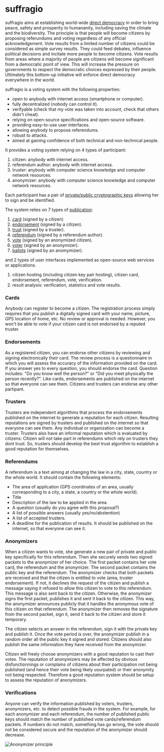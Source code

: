# suffragio

suffragio aims at establishing world-wide [direct democracy](https://en.wikipedia.org/wiki/Direct_democracy) in order to bring peace, safety and prosperity to humananity, including saving the climate and the biodiversity.
The principle is that people will become citizens by proposing referundums and voting regardless of any official acknowledgement.
Vote results from a limited number of citizens could be considered as simple survey results.
They could feed debates, influence political decisions and incitate more people to become citizens.
Vote results from areas where a majority of people are citizens will become significant from a democratic point of view.
This will increase the pressure on governments to respect the democratic choices expressed by their people.
Ultimately this bottom-up initiative will enforce direct democracy everywhere in the world.

suffragio is a voting system with the following properties:

- open to anybody with internet access (smartphone or computer).
- fully decentralized (nobody can control it).
- verifyable (check that my vote was taken into account, check that others didn't cheat).
- relying on open-source specifications and open-source software.
- providing easy-to-use user interfaces.
- allowing anybody to propose referendums.
- robust to attacks.
- aimed at gaining confidence of both technical and non-technical people.

It provides a voting system relying on 4 types of participant:

1. citizen: anybody with internet access.
2. referendum author: anybody with internet access.
3. truster: anybody with computer science knowledge and computer network resources.
4. anonymizer: anybody with computer science knowledge and computer network resources.

Each participant has a pair of [private/public cryptographic keys](cryptography.md) allowing her to sign and be identified.

The system relies on 7 types of [publication](publication.md):

1. [card](card.md) (signed by a citizen)
2. [endorsement](endorsement.md) (signed by a citizen).
3. [trust](trust.md) (signed by a truster).
4. [referendum](referendum.md) (signed by a referendum author).
5. [vote](vote.md) (signed by an anonymized citizen).
6. [voter](voter.md) (signed by an anonymizer).
7. [ballots](ballots.md) (signed by an anomymizer).

and 2 types of user interfaces implemented as open-source web services or applications.

1. citizen hosting (including citizen key pair hosting), citizen card, endorsement, referendum, vote, verification.
2. result analysis: verification, statistics and vote results.


### Cards

Anybody can register to become a citizen.
The registration process simply requires that you publish a digitally signed card with your name, picture, GPS location of home, etc.
No review or approval is needed.
However, you won't be able to vote if your citizen card is not endorsed by a reputed truster.

### Endorsements

As a registered citizen, you can endorse other citizens by reviewing and signing electronically their card.
The review process is a questionnaire in which you will assess the accuracy of the information provided on the card.
If you answer yes to every question, you should endorse the card.
Question includes: "Do you know well the person?" or "Did you meet physically the person recently?". 
Like cards, endorsements are published on the internet so that everyone can see them.
Citizens and trusters can endorse any other partipant.

### Trusters

Trusters are independent algorithms that process the endorsements published on the internet to generate a reputation for each citizen. 
Resulting reputations are signed by trusters and published on the internet so that everyone can see them.
Any individual or organization can become a truster.
Trusters also have an informal reputation which is evaluated by citizens:
Citizen will not take part in referendums which rely on trusters they dont trust.
So, trusters should develop the best trust algorithm to establish a good reputation for themselves.

### Referendums

A referendum is a text aiming at changing the law in a city, state, country or the whole world.
It should contain the following elements:
- The area of application (GPS coordinates of an area, usually corresponding to a city, a state, a country or the whole world).
- Title
- Description of the law to be applied in the area.
- A question (usually do you agree with this proposal?)
- A list of possible answers (usually yes/no/abstention)
- A list of accepted trusters.
- A deadline for the publication of results.
It should be published on the internet, so that everyone can see it.

### Anonymizers

When a citizen wants to vote, she generate a new pair of private and public key specifically for this referendum.
Then she securely sends two signed packets to the anonymizer of her choice.
The first packet contains her vote card, the referendum and the anonymizer.
The second packet contains the public key and the referendum.
The anonymizer checks that both packets are received and that the citizen is entitled to vote (area, truster endorsement).
If not, it declines the request of the citizen and publish a message saying it refused to allow this citizen to vote to this referendum.
This message is also sent back to the citizen.
Otherwise, the anonymizer signs the first packet, publishes it and sent it back to the citizen.
This way, the anonymizer announces publicly that it handles the anonymous vote of this citizen on that referendum.
The anonymizer then removes the signature from the second packet, sign it, send it back to the citizen and store it temporary.

The citizen selects an answer in the referendum, sign it with the private key and publish it.
Once the vote period is over, the anonymizer publish in a random order all the public key it signed and stored.
Citizens should also publish the same information they have received from the anonymizer.

Citizen will freely choose anonymizers with a good reputation to cast their votes.
The reputation of anonymizers may be affected by obvious disfunctionnings or complains of citizens about their participation not being published (and hence their vote being likely usurpated) or their anonymity not being respected.
Therefore a good reputation system should be setup to assess the reputation of anonymizers.

### Verifications

Anyone can verify the information published by voters, trusters, anonymizers, etc. to detect possible frauds in the system.
For example, for each anonymizer and each referendum, the number of published public keys should match the number of published vote cards/referendum packets.
If numbers do not match, something has go wrong, the vote should not be considered secure and the reputation of the anonymizer should decrease.

![Anonymizer principle](https://raw.githubusercontent.com/suffragio/doc/master/vote.png "Anonymizers principle")
